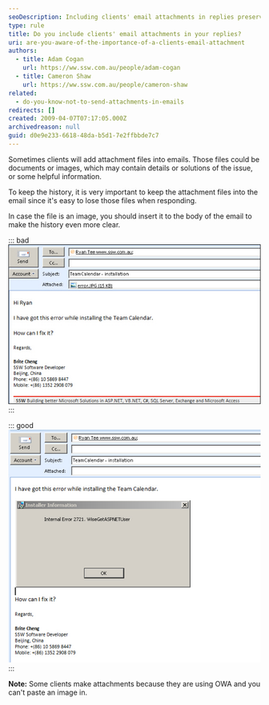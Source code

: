 ```yaml
---
seoDescription: Including clients' email attachments in replies preserves history and provides clear context for issue resolution.
type: rule
title: Do you include clients' email attachments in your replies?
uri: are-you-aware-of-the-importance-of-a-clients-email-attachment
authors:
  - title: Adam Cogan
    url: https://ww.ssw.com.au/people/adam-cogan
  - title: Cameron Shaw
    url: https://ww.ssw.com.au/people/cameron-shaw
related:
  - do-you-know-not-to-send-attachments-in-emails
redirects: []
created: 2009-04-07T07:17:05.000Z
archivedreason: null
guid: d0e9e233-6618-48da-b5d1-7e2ffbbde7c7
---
```


Sometimes clients will add attachment files into emails. Those files could be documents or images, which may contain details or solutions of the issue, or some helpful information.

To keep the history, it is very important to keep the attachment files into the email since it's easy to lose those files when responding.

In case the file is an image, you should insert it to the body of the email to make the history even more clear.

<!--endintro-->

::: bad
![Figure: Bad example - The image is in attachment](EmailAttachImage_1_small.jpg)
:::

::: good
![Figure: Good example - The image is included in the context](emailattachimage_2.jpeg)
:::

**Note:** Some clients make attachments because they are using OWA and you can't paste an image in.
